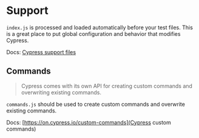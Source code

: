 # Support

`index.js` is processed and loaded automatically before your test files.
This is a great place to put global configuration and behavior that modifies Cypress.

Docs: [Cypress support files](https://docs.cypress.io/guides/core-concepts/writing-and-organizing-tests.html#Support-file)

## Commands

> Cypress comes with its own API for creating custom commands and overwriting existing commands.

`commands.js` should be used to create custom commands and overwrite existing commands.

Docs: [https://on.cypress.io/custom-commands](Cypress custom commands)

